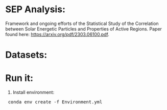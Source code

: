 # SEP Analysis:
Framework and ongoing efforts of the Statistical Study of the Correlation between Solar Energetic Particles and Properties of Active Regions. Paper found here: https://arxiv.org/pdf/2303.06100.pdf.

# Datasets:



# Run it:
1. Install environment:
<pre>
 conda env create -f Environment.yml 
</pre>
